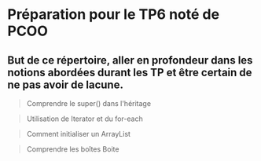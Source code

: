 # Préparation pour le TP6 noté de PCOO

## But de ce répertoire, aller en profondeur dans les notions abordées durant les TP et être certain de ne pas avoir de lacune.

> Comprendre le super() dans l'héritage

> Utilisation de Iterator et du for-each

> Comment initialiser un ArrayList

> Comprendre les boîtes Boite<T>
